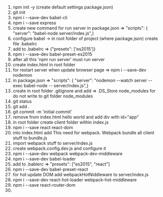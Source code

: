 1. 	npm init -y (create default settings package.json)
2. git init
3. npm i --save-dev babel-cli
4. npm i --save express
5. create new command for run server in package.json => "scripts": {
	"server": "babel-node server/index.js",}
6. configure babel -> in root folder of project (where package.json) create file .babelrc
7. add to .babelrc => {"presets": ['es2015']}
8. npm i --save-dev babel-preset-es2015
9. after all this 'npm run server' must run server
10. create index.html in root folder
11. for restart server when update browser page => npm i --save-dev nodemon
12. in package.json => "scripts": {
	"server": "nodemon --watch server --exec babel-node -- server/index.js",}
13. create in root folder .gitignore and add => 
												.DS_Store
												node_modules
	for do not write to git folder node_modules
14. git status
15. git add .
16. git commit -m 'initial commit'
17. remove from index.html hello world and add div with id="app"
18. in root folder create client folder within index.js
19. npm i --save react react-dom
20. into index.html add <script src="bundle.js"></script>
	This need for webpack. Webpack bundle all client stuff to bundle.js
21. import webpack stuff to server/index.js
22. create webpack.config.dev.js and configure it
23. npm i --save-dev webpack webpack-dev-middleware
24. npm i --save-dev babel-loader
25. add to .bablerc => "presets": ["es2015", "react"]
26. npm i --save-dev babel-preset-react
27. for hot update DOM add webpackHotNiddleware to server/index.js
28. npm i --save-dev react-hot-loader webpack-hot-middleware
29. npm i --save react-router-dom
30. 